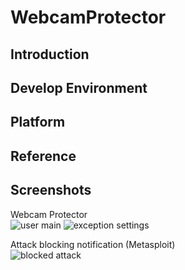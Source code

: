 # WebcamProtector
## Introduction

## Develop Environment

## Platform

## Reference

## Screenshots
Webcam Protector  
![user main](https://github.com/clavis0x/WebcamProtector/blob/master/screenshot/1.png)
![exception settings](https://github.com/clavis0x/WebcamProtector/blob/master/screenshot/2.png)  

Attack blocking notification (Metasploit)  
![blocked attack](https://github.com/clavis0x/WebcamProtector/blob/master/screenshot/3.png)
